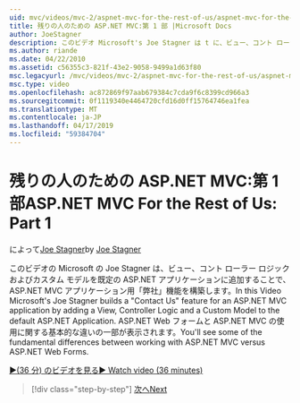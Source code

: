 ```yaml
---
uid: mvc/videos/mvc-2/aspnet-mvc-for-the-rest-of-us/aspnet-mvc-for-the-rest-of-us-part-1
title: 残りの人のための ASP.NET MVC:第 1 部 |Microsoft Docs
author: JoeStagner
description: このビデオ Microsoft's Joe Stagner は t に、ビュー、コント ローラー ロジックおよびカスタム モデルを追加することで、ASP.NET MVC アプリケーションの問い合わせ 機能をビルドしています.
ms.author: riande
ms.date: 04/22/2010
ms.assetid: c56355c3-821f-43e2-9058-9499a1d63f80
msc.legacyurl: /mvc/videos/mvc-2/aspnet-mvc-for-the-rest-of-us/aspnet-mvc-for-the-rest-of-us-part-1
msc.type: video
ms.openlocfilehash: ac872869f97aab679384c7cda9f6c8399cd966a3
ms.sourcegitcommit: 0f1119340e4464720cfd16d0ff15764746ea1fea
ms.translationtype: MT
ms.contentlocale: ja-JP
ms.lasthandoff: 04/17/2019
ms.locfileid: "59384704"
---
```

# <a name="aspnet-mvc-for-the-rest-of-us-part-1"></a><span data-ttu-id="ea464-103">残りの人のための ASP.NET MVC:第 1 部</span><span class="sxs-lookup"><span data-stu-id="ea464-103">ASP.NET MVC For the Rest of Us: Part 1</span></span>

<span data-ttu-id="ea464-104">によって[Joe Stagner](https://github.com/JoeStagner)</span><span class="sxs-lookup"><span data-stu-id="ea464-104">by [Joe Stagner](https://github.com/JoeStagner)</span></span>

<span data-ttu-id="ea464-105">このビデオの Microsoft の Joe Stagner は、ビュー、コント ローラー ロジックおよびカスタム モデルを既定の ASP.NET アプリケーションに追加することで、ASP.NET MVC アプリケーション用「弊社」機能を構築します。</span><span class="sxs-lookup"><span data-stu-id="ea464-105">In this Video Microsoft's Joe Stagner builds a "Contact Us" feature for an ASP.NET MVC application by adding a View, Controller Logic and a Custom Model to the default ASP.NET Application.</span></span> <span data-ttu-id="ea464-106">ASP.NET Web フォームと ASP.NET MVC の使用に関する基本的な違いの一部が表示されます。</span><span class="sxs-lookup"><span data-stu-id="ea464-106">You'll see some of the fundamental differences between working with ASP.NET MVC versus ASP.NET Web Forms.</span></span>

[<span data-ttu-id="ea464-107">&#9654;(36 分) のビデオを見る</span><span class="sxs-lookup"><span data-stu-id="ea464-107">&#9654; Watch video (36 minutes)</span></span>](https://channel9.msdn.com/Blogs/ASP-NET-Site-Videos/aspnet-mvc-for-the-rest-of-us-part-1)

> [!div class="step-by-step"]
> [<span data-ttu-id="ea464-108">次へ</span><span class="sxs-lookup"><span data-stu-id="ea464-108">Next</span></span>](aspnet-mvc-for-the-rest-of-us-part-2.md)
